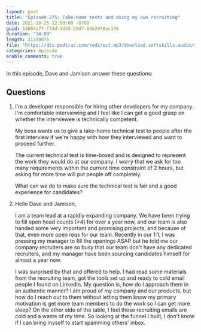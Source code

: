 ```yaml
---
layout: post
title: "Episode 275: Take-home tests and doing my own recruiting"
date: 2021-10-25 12:00:00 -0700
guid: 53004a77-f74d-4d25-b9d7-84e2978ac146
duration: "34:09"
length: 31330075
file: "https://dts.podtrac.com/redirect.mp3/download.softskills.audio/sse-275.mp3"
categories: episode
enable_comments: true
---
```


In this episode, Dave and Jamison answer these questions:

## Questions

1. I'm a developer responsible for hiring other developers for my company. I'm comfortable interviewing and I feel like I can get a good grasp on whether the interviewee is technically competent.
   
   My boss wants us to give a take-home technical test to people after the first interview if we're happy with how they interviewed and want to proceed further.
   
   The current technical test is time-boxed and is designed to represent the work they would do at our company. I worry that we ask for too many requirements within the current time constraint of 2 hours, but asking for more time will put people off completely.
   
   What can we do to make sure the technical test is fair and a good experience for candidates?


2. Hello Dave and Jamison,
   
   I am a team lead at a rapidly expanding company. We have been trying to fill open head counts (>4) for over a year now, and our team is also handed some very important and promising projects, and because of that, even more open reqs for our team. Recently in our 1:1, I was pressing my manager to fill the openings ASAP but he told me our company recruiters are so busy that our team don't have any dedicated recruiters, and my manager have been sourcing candidates himself for almost a year now.
   
   I was surprised by that and offered to help. I had read some materials from the recruiting team, got the tools set up and ready to cold email people I found on LinkedIn. My question is, how do I approach them in an authentic manner? I am proud of my company and our products, but how do I reach out to them without letting them know my primary motivation is get more team members to do the work so I can get more sleep? On the other side of the table, I feel those recruiting emails are cold and a waste of my time. So looking at the funnel I built, I don't know if I can bring myself to start spamming others' inbox.

